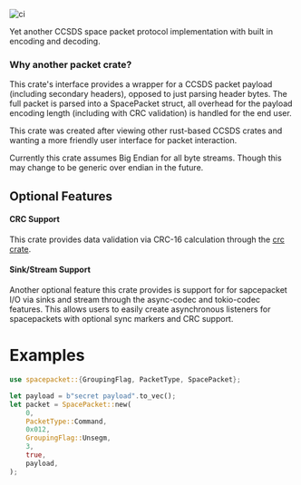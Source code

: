 ![ci](https://github.com/ASU-Cubesat/spacepacket/actions/workflows/build_and_test.yaml/badge.svg)

Yet another CCSDS space packet protocol implementation with built in encoding and decoding.

### Why another packet crate?
This crate's interface provides a wrapper for a CCSDS packet payload (including secondary headers), opposed to just parsing header bytes.
The full packet is parsed into a SpacePacket struct, all overhead for the payload encoding length (including with CRC validation) is handled for the end user.

This crate was created after viewing other rust-based CCSDS crates and wanting a more friendly user interface for packet interaction.

Currently this crate assumes Big Endian for all byte streams. Though this may change to be generic over endian in the future.


## Optional Features
#### CRC Support
This crate provides data validation via CRC-16 calculation through the [crc crate](https://github.com/mrhooray/crc-rs).
#### Sink/Stream Support
Another optional feature this crate provides is support for for sapcepacket I/O via sinks and stream through the async-codec and tokio-codec features.
This allows users to easily create asynchronous listeners for spacepackets with optional sync markers and CRC support.


# Examples
```rust
use spacepacket::{GroupingFlag, PacketType, SpacePacket};

let payload = b"secret payload".to_vec();
let packet = SpacePacket::new(
    0,
    PacketType::Command,
    0x012,
    GroupingFlag::Unsegm,
    3,
    true,
    payload,
);
```
